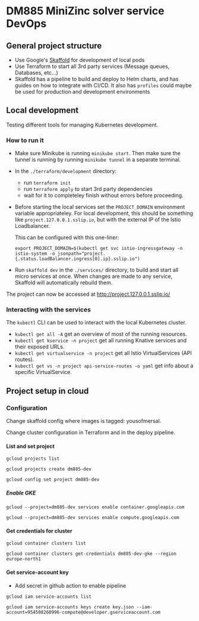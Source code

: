 # DM885 MiniZinc solver service DevOps

## General project structure

- Use Google's [Skaffold](https://skaffold.dev/) for development of local pods
- Use Terraform to start all 3rd party services (Message queues, Databases, etc...)
- Skaffold has a pipeline to build and deploy to Helm charts, and has guides on how to integrate with CI/CD.
  It also has `profiles` could maybe be used for production and development environments

## Local development

Testing different tools for managing Kubernetes development.

### How to run it

- Make sure Minikube is running `minikube start`.
  Then make sure the tunnel is running by running `minikube tunnel` in a separate terminal.

- In the `./terraform/development` directory:

  - run `terraform init`
  - run `terraform apply` to start 3rd party dependencies
  - wait for it to completeley finish without errors before proceeding.

- Before starting the local services set the `PROJECT_DOMAIN` environment variable appropriateley.
  For local development, this should be something like `project.127.0.0.1.sslip.io`, but with the external IP of the Istio Loadbalancer.

  This can be configured with this one-liner:

  ```
  export PROJECT_DOMAIN=$(kubectl get svc istio-ingressgateway -n istio-system -o jsonpath="project.{.status.loadBalancer.ingress[0].ip}.sslip.io")
  ```

- Run `skaffold dev` in the `./services/` directory, to build and start all micro services at once.
  When changes are made to any service, Skaffold will automatically rebuild them.

The project can now be accessed at http://project.127.0.0.1.sslip.io/

### Interacting with the services

The `kubectl` CLI can be used to interact with the local Kubernetes cluster.

- `kubectl get all -A` get an overview of most of the running resources.
- `kubectl get kservice -n project` get all running Knative services and their exposed URLs.
- `kubectl get virtualservice -n project` get all Istio VirtualServices (API routes).
- `kubectl get vs -n project api-service-routes -o yaml` get info about a specific VirtualService.

## Project setup in cloud

### Configuration

Change skaffold config where images is tagged: yousofmersal.

Change cluster configuration in Terraform and in the deploy pipeline.

#### List and set project

`gcloud projects list`

`gcloud projects create dm885-dev`

`gcloud config set project dm885-dev`

##### Enable GKE

`gcloud --project=dm885-dev services enable container.googleapis.com`

`gcloud --project=dm885-dev services enable compute.googleapis.com`

#### Get credentials for cluster

`gcloud container clusters list`

`gcloud container clusters get-credentials dm885-dev-gke --region europe-north1`


#### Get service-account key
 * Add secret in github action to enable pipeline
 
`gcloud iam service-accounts list`

```
gcloud iam service-accounts keys create key.json --iam-account=954508260996-compute@developer.gserviceaccount.com
```
